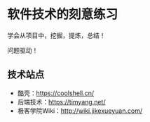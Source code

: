 # 软件技术的刻意练习

学会从项目中，挖掘，提炼，总结！

问题驱动！

## 技术站点

* 酷壳：https://coolshell.cn/
* 后端技术：https://timyang.net/
* 极客学院Wiki：http://wiki.jikexueyuan.com/
